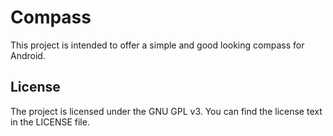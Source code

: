 # Compass

This project is intended to offer a simple and good looking compass for Android.

## License

The project is licensed under the GNU GPL v3.
You can find the license text in the LICENSE file.
